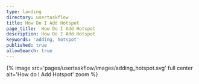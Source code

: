 ```yaml
---
type: landing
directory: usertaskflow
title: How Do I Add Hotspot
page_title:  How Do I Add Hotspot
description: How Do I Add Hotspot
keywords: 'adding, hotspot'
published: true
allowSearch: true
---
```

{% image src='pages/usertaskflow/images/adding_hotspot.svg' full center  alt='How do I Add Hotspot' zoom %} 
